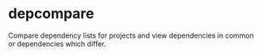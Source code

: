 # depcompare

Compare dependency lists for projects and view dependencies in common or dependencies which differ.
